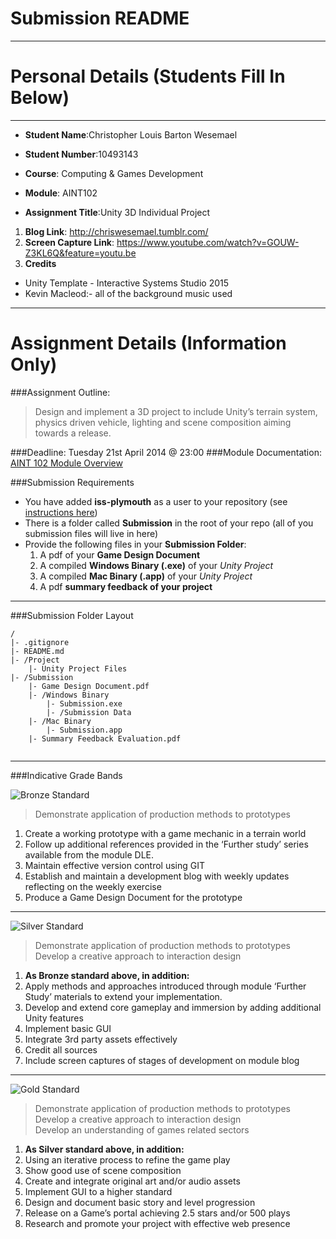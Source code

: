 Submission README
=========
---


Personal Details (Students Fill In Below)
===
---
- **Student Name**:Christopher Louis Barton Wesemael
- **Student Number**:10493143


- **Course**: Computing & Games Development
- **Module**: AINT102
- **Assignment Title**:Unity 3D Individual Project


1. **Blog Link**: http://chriswesemael.tumblr.com/
2. **Screen Capture Link**: https://www.youtube.com/watch?v=GOUW-Z3KL6Q&feature=youtu.be
3. **Credits**
 * Unity Template - Interactive Systems Studio 2015
 * Kevin Macleod:- all of the background music used
---


Assignment Details (Information Only)
===


###Assignment Outline:
>Design and implement a 3D project to include Unity’s terrain system, physics driven vehicle, lighting and scene composition aiming towards a release.


###Deadline: Tuesday 21st April 2014 @ 23:00
###Module Documentation: [AINT 102 Module Overview](https://dle.plymouth.ac.uk/pluginfile.php/225401/mod_resource/content/1/AINT102OverviewandAssignmentSpecification.pdf)


###Submission Requirements
- You have added **iss-plymouth** as a user to your repository (see [instructions here](http://homepage.iss.io/bitbucket-add-user.html))
- There is a folder called **Submission** in the root of your repo (all of you submission files will live in here)
- Provide the following files in your **Submission Folder**:
    1. A pdf of your **Game Design Document**
    2. A compiled **Windows Binary (.exe)** of your *Unity Project*
    3. A compiled **Mac Binary (.app)** of your *Unity Project*
    4. A pdf **summary feedback of your project**

---
###Submission Folder Layout

```
/
|- .gitignore
|- README.md
|- /Project
    |- Unity Project Files
|- /Submission
    |- Game Design Document.pdf
    |- /Windows Binary
        |- Submission.exe
        |- /Submission Data
    |- /Mac Binary
        |- Submission.app
    |- Summary Feedback Evaluation.pdf


```


---
###Indicative Grade Bands

![Bronze Standard](http://iss.io/media/badge-bronze.png "Bronze Standard")

> Demonstrate application of production methods to prototypes

1. Create a working prototype with a game mechanic in a terrain world
2. Follow up additional references provided in the ‘Further study’ series available from the module DLE.
3. Maintain effective version control using GIT
4. Establish and maintain a development blog with weekly updates reflecting on the weekly exercise
5. Produce a Game Design Document for the prototype



---

![Silver Standard](http://iss.io/media/badge-silver.png "Silver Standard")
>Demonstrate application of production methods to prototypes
<br/>Develop a creative approach to interaction design

1. **As Bronze standard above, in addition:**
2. Apply methods and approaches introduced through module ‘Further Study’ materials to extend your implementation.
3. Develop and extend core gameplay and immersion by adding additional Unity features
4. Implement basic GUI
5. Integrate 3rd party assets effectively
6. Credit all sources
7. Include screen captures of stages of development on module blog

---

![Gold Standard](http://iss.io/media/badge-gold.png "Gold Standard")
>Demonstrate application of production methods to prototypes
<br/>Develop a creative approach to interaction design
<br/>Develop an understanding of games related sectors

1. **As Silver standard above, in addition:**
2. Using an iterative process to refine the game play
3. Show good use of scene composition
4. Create and integrate original art and/or audio assets
5. Implement GUI to a higher standard
6. Design and document basic story and level progression
7. Release on a Game’s portal achieving 2.5 stars and/or 500 plays
8. Research and promote your project with effective web presence